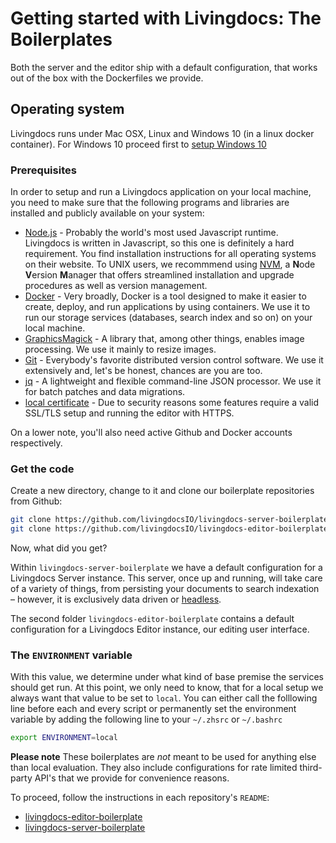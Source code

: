 # Getting started with Livingdocs: The Boilerplates

Both the server and the editor ship with a default configuration, that works out of the box with the Dockerfiles we provide.

## Operating system

Livingdocs runs under Mac OSX, Linux and Windows 10 (in a linux docker container). For Windows 10 proceed first to [setup Windows 10](../guides/setup_windows.md)

### Prerequisites

In order to setup and run a Livingdocs application on your local machine, you need to make sure that the following programs and libraries are installed and publicly available on your system:

- [Node.js](https://nodejs.org) - Probably the world's most used Javascript runtime. Livingdocs is written in Javascript, so this one is definitely a hard requirement. You find installation instructions for all operating systems on their website. To UNIX users, we recommmend using [NVM](https://github.com/creationix/nvm), a **N**ode **V**ersion **M**anager that offers streamlined installation and upgrade procedures as well as version management.
- [Docker](https://docs.docker.com/get-started/) - Very broadly, Docker is a tool designed to make it easier to create, deploy, and run applications by using containers. We use it to run our storage services (databases, search index and so on) on your local machine.
- [GraphicsMagick](http://www.graphicsmagick.org/README.html) - A library that, among other things, enables image processing. We use it mainly to resize images.
- [Git](https://git-scm.com/book/en/v2/Getting-Started-Installing-Git) - Everybody's favorite distributed version control software. We use it extensively and, let's be honest, chances are you are too.
- [jq](https://stedolan.github.io/jq/download/) - A lightweight and flexible command-line JSON processor. We use it for batch patches and data migrations.
- [local certificate](https://github.com/livingdocsIO/livingdocs-editor/blob/master/config/cert.js) - Due to security reasons some features require a valid SSL/TLS setup and running the editor with HTTPS.

On a lower note, you'll also need active Github and Docker accounts respectively.

### Get the code

Create a new directory, change to it and clone our boilerplate repositories from Github:

```bash
git clone https://github.com/livingdocsIO/livingdocs-server-boilerplate
git clone https://github.com/livingdocsIO/livingdocs-editor-boilerplate
```

Now, what did you get?

Within `livingdocs-server-boilerplate` we have a default configuration for a Livingdocs Server instance. This server, once up and running, will take care of a variety of things, from persisting your documents to search indexation – however, it is exclusively data driven or [headless](https://en.wikipedia.org/wiki/Headless_software).

The second folder `livingdocs-editor-boilerplate` contains a default configuration for a Livingdocs Editor instance, our editing user interface.

### The `ENVIRONMENT` variable

With this value, we determine under what kind of base premise the services should get run. At this point, we only need to know, that for a local setup we always want that value to be set to `local`.
You can either call the folllowing line before each and every script or permanently set the environment variable by adding the following line to your `~/.zhsrc` or `~/.bashrc`

```bash
export ENVIRONMENT=local
```

**Please note**
These boilerplates are _not_ meant to be used for anything else than local evaluation. They also include configurations for rate limited third-party API's that we provide for convenience reasons.

To proceed, follow the instructions in each repository's `README`:

- [livingdocs-editor-boilerplate](https://github.com/livingdocsIO/livingdocs-editor-boilerplate)
- [livingdocs-server-boilerplate](https://github.com/livingdocsIO/livingdocs-server-boilerplate)
